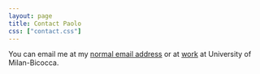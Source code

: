 ```yaml
---
layout: page
title: Contact Paolo
css: ["contact.css"]
---
```


You can email me at my [normal email address](mailto:{paolo_avogadro@libero.it}) 
or at [work](mailto:{paolo.avogadro@unimib.it}) at University of Milan-Bicocca. 
